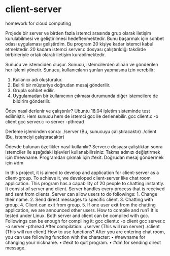 # client-server
homework for cloud computing

Projede bir server ve birden fazla istemci arasında grup olarak iletişim kurulabilmesi ve geliştirilmesi hedeflenmektedir. Bunu başarmak için sohbet odası uygulaması geliştirdim. Bu program 20 kişiye kadar istemci kabul etmektedir. 20 kadara istemci server.c dosyası çalıştırıldığı takdirde birbirleriyle ortak olarak iletişim kurabilmektedir.

Sunucu ve istemciden oluşur. Sunucu, istemcilerden alınan ve gönderilen her işlemi yönetir. Sunucu, kullanıcıların şunları yapmasına izin verebilir: 
1. Kullanıcı adı oluşturulur. 
2. Belirli bir müşteriye doğrudan mesaj gönderilir. 
3. Grupla sohbet edilir. 
4. Uygulamadan bir kullanıcının çıkması durumunda diğer istemcilere de bildirim gönderilir. 

Ödev nasıl derlenir ve çalıştırılır? 
Ubuntu 18.04 işletim sisteminde test edilmiştir. Hem sunucu hem de istemci gcc ile derlenebilir. 
gcc client.c -o client 
gcc server.c -o server -pthread 

Derleme işleminden sonra: 
./server (Bu, sunucuyu çalıştıracaktır) 
./client <IP adresi> (Bu, istemciyi çalıştıracaktır) 

Ödevde bulunan özellikler nasıl kullanılır? 
Server.c dosyası çalıştıktan sonra istemciler ile aşağıdaki işlevleri kullanabilirsiniz: 
Takma adınızı değiştirmek için #newname. 
Programdan çıkmak için #exit. 
Doğrudan mesaj göndermek için #dm

In this project, it is aimed to develop and application for client-server as a client-group. To achieve it, we developed client-server like chat room application. This program has a capability of 20 people to chatting instantly.
It consist of server and client. Server handles every process that is received and sent from clients. Server can allow users to do followings:
	1.	Change their name.
	2.	Send direct messages to specific client.
	3.	Chatting with group.
	4.	Client can exit from group.
	5.	If one user exit from the chatting application, we are announced other users.
How to compile and run?
It is tested under Linux. Both server and client can be compiled with gcc. Followings can be enough for compiling it:
gcc client.c -o client
gcc server.c -o server -pthread
After compilation:
./server (This will run server)
./client <IP address> (This will run client)
How to use functions?
After you are entering chat room, you can use following function with the character:
	•	#newname for changing your nickname.
	•	#exit to quit program.
	•	#dm for sending direct message.
